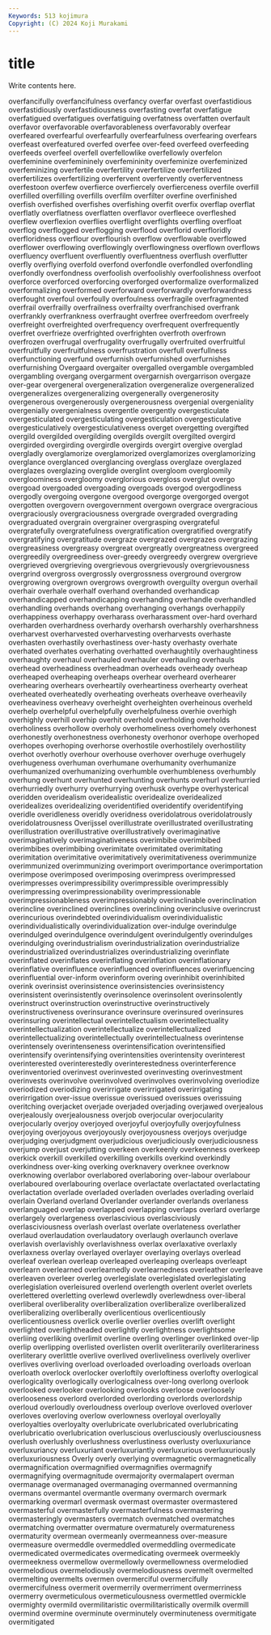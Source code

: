 ```yaml
---
Keywords: 513 kojimura
Copyright: (C) 2024 Koji Murakami
---
```


# title

Write contents here.



overfancifully overfancifulness overfancy
overfar overfast overfastidious overfastidiously overfastidiousness overfasting overfat overfatigue overfatigued overfatigues
overfatiguing overfatness overfatten overfault overfavor overfavorable overfavorableness overfavorably overfear overfeared
overfearful overfearfully overfearfulness overfearing overfears overfeast overfeatured overfed overfee over-feed
overfeed overfeeding overfeeds overfeel overfell overfellowlike overfellowly overfelon overfeminine overfemininely
overfemininity overfeminize overfeminized overfeminizing overfertile overfertility overfertilize overfertilized overfertilizes overfertilizing
overfervent overfervently overferventness overfestoon overfew overfierce overfiercely overfierceness overfile overfill
overfilled overfilling overfills overfilm overfilter overfine overfinished overfish overfished overfishes
overfishing overfit overfix overflap overflat overflatly overflatness overflatten overflavor overfleece
overfleshed overflew overflexion overflies overflight overflights overfling overfloat overflog overflogged
overflogging overflood overflorid overfloridly overfloridness overflour overflourish overflow overflowable overflowed
overflower overflowing overflowingly overflowingness overflown overflows overfluency overfluent overfluently overfluentness
overflush overflutter overfly overflying overfold overfond overfondle overfondled overfondling overfondly
overfondness overfoolish overfoolishly overfoolishness overfoot overforce overforced overforcing overforged overformalize
overformalized overformalizing overformed overforward overforwardly overforwardness overfought overfoul overfoully overfoulness
overfragile overfragmented overfrail overfrailly overfrailness overfrailty overfranchised overfrank overfrankly overfrankness
overfraught overfree overfreedom overfreely overfreight overfreighted overfrequency overfrequent overfrequently overfret
overfrieze overfrighted overfrighten overfroth overfrown overfrozen overfrugal overfrugality overfrugally overfruited
overfruitful overfruitfully overfruitfulness overfrustration overfull overfullness overfunctioning overfund overfurnish overfurnished
overfurnishes overfurnishing Overgaard overgaiter overgalled overgamble overgambled overgambling overgang overgarment
overgarnish overgarrison overgaze over-gear overgeneral overgeneralization overgeneralize overgeneralized overgeneralizes overgeneralizing
overgenerally overgenerosity overgenerous overgenerously overgenerousness overgenial overgeniality overgenially overgenialness overgentle
overgently overgesticulate overgesticulated overgesticulating overgesticulation overgesticulative overgesticulatively overgesticulativeness overget overgetting
overgifted overgild overgilded overgilding overgilds overgilt overgilted overgird overgirded overgirding
overgirdle overgirds overgirt overgive overglad overgladly overglamorize overglamorized overglamorizes overglamorizing
overglance overglanced overglancing overglass overglaze overglazed overglazes overglazing overglide overglint
overgloom overgloomily overgloominess overgloomy overglorious overgloss overglut overgo overgoad overgoaded
overgoading overgoads overgod overgodliness overgodly overgoing overgone overgood overgorge overgorged
overgot overgotten overgovern overgovernment overgown overgrace overgracious overgraciously overgraciousness overgrade
overgraded overgrading overgraduated overgrain overgrainer overgrasping overgrateful overgratefully overgratefulness overgratification
overgratified overgratify overgratifying overgratitude overgraze overgrazed overgrazes overgrazing overgreasiness overgreasy
overgreat overgreatly overgreatness overgreed overgreedily overgreediness over-greedy overgreedy overgrew overgrieve
overgrieved overgrieving overgrievous overgrievously overgrievousness overgrind overgross overgrossly overgrossness overground
overgrow overgrowing overgrown overgrows overgrowth overguilty overgun overhail overhair overhale
overhalf overhand overhanded overhandicap overhandicapped overhandicapping overhanding overhandle overhandled overhandling
overhands overhang overhanging overhangs overhappily overhappiness overhappy overharass overharassment over-hard
overhard overharden overhardness overhardy overharsh overharshly overharshness overharvest overharvested overharvesting
overharvests overhaste overhasten overhastily overhastiness over-hasty overhasty overhate overhated overhates
overhating overhatted overhaughtily overhaughtiness overhaughty overhaul overhauled overhauler overhauling overhauls
overhead overheadiness overheadman overheads overheady overheap overheaped overheaping overheaps overhear
overheard overhearer overhearing overhears overheartily overheartiness overhearty overheat overheated overheatedly
overheating overheats overheave overheavily overheaviness overheavy overheight overheighten overheinous overheld
overhelp overhelpful overhelpfully overhelpfulness overhie overhigh overhighly overhill overhip overhit
overhold overholding overholds overholiness overhollow overholy overhomeliness overhomely overhonest overhonestly
overhonestness overhonesty overhonor overhope overhoped overhopes overhoping overhorse overhostile overhostilely
overhostility overhot overhotly overhour overhouse overhover overhuge overhugely overhugeness overhuman
overhumane overhumanity overhumanize overhumanized overhumanizing overhumble overhumbleness overhumbly overhung overhunt
overhunted overhunting overhunts overhurl overhurried overhurriedly overhurry overhurrying overhusk overhype
overhysterical overidden overidealism overidealistic overidealize overidealized overidealizes overidealizing overidentified overidentify
overidentifying overidle overidleness overidly overidness overidolatrous overidolatrously overidolatrousness Overijssel overillustrate
overillustrated overillustrating overillustration overillustrative overillustratively overimaginative overimaginatively overimaginativeness overimbibe overimbibed
overimbibes overimbibing overimitate overimitated overimitating overimitation overimitative overimitatively overimitativeness overimmunize
overimmunized overimmunizing overimport overimportance overimportation overimpose overimposed overimposing overimpress overimpressed
overimpresses overimpressibility overimpressible overimpressibly overimpressing overimpressionability overimpressionable overimpressionableness overimpressionably overinclinable
overinclination overincline overinclined overinclines overinclining overinclusive overincrust overincurious overindebted overindividualism
overindividualistic overindividualistically overindividualization over-indulge overindulge overindulged overindulgence overindulgent overindulgently overindulges
overindulging overindustrialism overindustrialization overindustrialize overindustrialized overindustrializes overindustrializing overinflate overinflated overinflates
overinflating overinflation overinflationary overinflative overinfluence overinfluenced overinfluences overinfluencing overinfluential over-inform
overinform overing overinhibit overinhibited overink overinsist overinsistence overinsistencies overinsistency overinsistent
overinsistently overinsolence overinsolent overinsolently overinstruct overinstruction overinstructive overinstructively overinstructiveness overinsurance
overinsure overinsured overinsures overinsuring overintellectual overintellectualism overintellectuality overintellectualization overintellectualize overintellectualized
overintellectualizing overintellectually overintellectualness overintense overintensely overintenseness overintensification overintensified overintensify overintensifying
overintensities overintensity overinterest overinterested overinterestedly overinterestedness overinterference overinventoried overinvest overinvested
overinvesting overinvestment overinvests overinvolve overinvolved overinvolves overinvolving overiodize overiodized overiodizing
overirrigate overirrigated overirrigating overirrigation over-issue overissue overissued overissues overissuing overitching
overjacket overjade overjaded overjading overjawed overjealous overjealously overjealousness overjob overjocular
overjocularity overjocularly overjoy overjoyed overjoyful overjoyfully overjoyfulness overjoying overjoyous overjoyously
overjoyousness overjoys overjudge overjudging overjudgment overjudicious overjudiciously overjudiciousness overjump overjust
overjutting overkeen overkeenly overkeenness overkeep overkick overkill overkilled overkilling overkills
overkind overkindly overkindness over-king overking overknavery overknee overknow overknowing overlabor
overlabored overlaboring over-labour overlabour overlaboured overlabouring overlace overlactate overlactated overlactating
overlactation overlade overladed overladen overlades overlading overlaid overlain Overland overland
Overlander overlander overlands overlaness overlanguaged overlap overlapped overlapping overlaps overlard
overlarge overlargely overlargeness overlascivious overlasciviously overlasciviousness overlash overlast overlate overlateness
overlather overlaud overlaudation overlaudatory overlaugh overlaunch overlave overlavish overlavishly overlavishness
overlax overlaxative overlaxly overlaxness overlay overlayed overlayer overlaying overlays overlead
overleaf overlean overleap overleaped overleaping overleaps overleapt overlearn overlearned overlearnedly
overlearnedness overleather overleave overleaven overleer overleg overlegislate overlegislated overlegislating overlegislation
overleisured overlend overlength overlent overlet overlets overlettered overletting overlewd overlewdly
overlewdness over-liberal overliberal overliberality overliberalization overliberalize overliberalized overliberalizing overliberally overlicentious
overlicentiously overlicentiousness overlick overlie overlier overlies overlift overlight overlighted overlightheaded
overlightly overlightness overlightsome overliing overliking overlimit overline overling overlinger overlinked
over-lip overlip overlipping overlisted overlisten overlit overliterarily overliterariness overliterary overlittle
overlive overlived overliveliness overlively overliver overlives overliving overload overloaded overloading
overloads overloan overloath overlock overlocker overloftily overloftiness overlofty overlogical overlogicality
overlogically overlogicalness over-long overlong overlook overlooked overlooker overlooking overlooks overloose
overloosely overlooseness overlord overlorded overlording overlords overlordship overloud overloudly overloudness
overloup overlove overloved overlover overloves overloving overlow overlowness overloyal overloyally
overloyalties overloyalty overlubricate overlubricated overlubricating overlubricatio overlubrication overluscious overlusciously overlusciousness
overlush overlushly overlushness overlustiness overlusty overluxuriance overluxuriancy overluxuriant overluxuriantly overluxurious
overluxuriously overluxuriousness Overly overly overlying overmagnetic overmagnetically overmagnification overmagnified overmagnifies
overmagnify overmagnifying overmagnitude overmajority overmalapert overman overmanage overmanaged overmanaging overmanned
overmanning overmans overmantel overmantle overmany overmarch overmark overmarking overmarl overmask
overmast overmaster overmastered overmasterful overmasterfully overmasterfulness overmastering overmasteringly overmasters overmatch
overmatched overmatches overmatching overmatter overmature overmaturely overmatureness overmaturity overmean overmeanly
overmeanness over-measure overmeasure overmeddle overmeddled overmeddling overmedicate overmedicated overmedicates overmedicating
overmeek overmeekly overmeekness overmellow overmellowly overmellowness overmelodied overmelodious overmelodiously overmelodiousness
overmelt overmelted overmelting overmelts overmen overmerciful overmercifully overmercifulness overmerit overmerrily
overmerriment overmerriness overmerry overmeticulous overmeticulousness overmettled overmickle overmighty overmild overmilitaristic
overmilitaristically overmilk overmill overmind overmine overminute overminutely overminuteness overmitigate overmitigated
